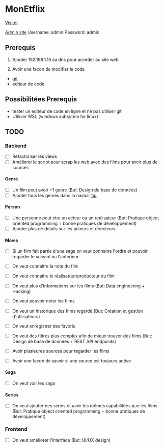 # MonEtflix
[Visiter](http://cinema.raspi)

[Admin site](http://cinema.raspi/admin)
Username: admin
Password: admin

## Prerequis
1. Ajouter 192.168.1.16 au dns pour acceder au site web

2. Avoir une facon de modifier le code
- [git](https://git-scm.com/book/fr/v2/D%C3%A9marrage-rapide-Installation-de-Git)
- editeur de code

## Possibilitées Prerequis
- tester un editeur de code en ligne et ne pas utiliser git
- Utiliser WSL (windows subsytem for linux)

## TODO

### Backend

- [ ] Refactoriser les views
- [ ] Améliorer le script pour scrap les web avec des films pour avoir plus de sources

#### Genre

- [ ] Un film peut avoir +1 genre (But: Design de base de données)
- [ ] Ajouter tous les genres dans la navbar [tip](https://docs.djangoproject.com/en/5.0/topics/class-based-views/generic-display/#adding-extra-context)
 
#### Person

- [ ] Une personne peut etre un acteur ou un realisateur (But: Pratique object oriented programming + bonne pratiques de développement)
- [ ] Ajouter plus de details sur les acteurs et directeurs

#### Movie

- [ ] Si un film fait partie d'une saga on veut connaitre l'ordre et pouvoir regarder le suivant ou l'anterieur
- [ ] On veut connaitre la note du film
- [ ] On veut connaitre le réalisatuer/producteur du film
- [ ] On veut plus d'informations sur les films (But: Data engineering + Hacking)

- [ ] On veut pouvoir noter les films
- [ ] On veut un historique des films regardé (But: Création et gestion d'utilisateurs)
- [ ] On veut enregistrer des favoris

- [ ] On veut des filtres plus complex afin de mieux trouver des films (But: Design de base de données + REST API endpoints)

- [ ] Avoir plusieures sources pour regarder les films
- [ ] Avoir une facon de savoir si une source est toujours active

#### Saga

- [ ] On veut voir les saga

#### Series

- [ ] On veut ajouter des series et avoir les mêmes capabilitées que les films (But: Pratique object oriented programming + bonne pratiques de développement)

### Frontend

- [ ] On veut améliorer l'interface (But: UI/UX design)